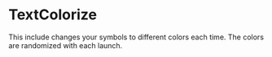 # TextColorize
This include changes your symbols to different colors each time. The colors are randomized with each launch.
